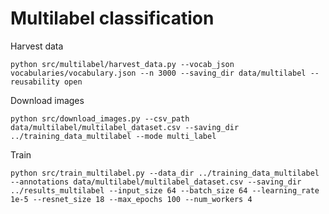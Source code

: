 # Multilabel classification


Harvest data

`python src/multilabel/harvest_data.py --vocab_json vocabularies/vocabulary.json --n 3000 --saving_dir data/multilabel --reusability open`

Download images

`python src/download_images.py --csv_path data/multilabel/multilabel_dataset.csv --saving_dir ../training_data_multilabel --mode multi_label`

Train 

`python src/train_multilabel.py --data_dir ../training_data_multilabel --annotations data/multilabel/multilabel_dataset.csv --saving_dir ../results_multilabel --input_size 64 --batch_size 64 --learning_rate 1e-5 --resnet_size 18 --max_epochs 100 --num_workers 4`

